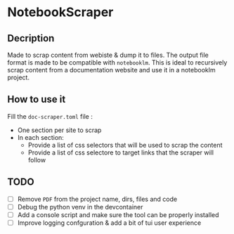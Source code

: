 # NotebookScraper

## Decription

Made to scrap content from webiste & dump it to files.
The output file format is made to be compatible with `notebooklm`.
This is ideal to recursively scrap content from a documentation website
and use it in a notebooklm project.

## How to use it

Fill the `doc-scraper.toml` file :

- One section per site to scrap
- In each section:
  - Provide a list of css selectors that will be used to scrap the content
  - Provide a list of css selectore to target links that the scraper will follow

## TODO

- [ ] Remove `PDF` from the project name, dirs, files and code
- [ ] Debug the python venv in the devcontainer
- [ ] Add a console script and make sure the tool can be properly installed
- [ ] Improve logging confguration & add a bit of tui user experience
